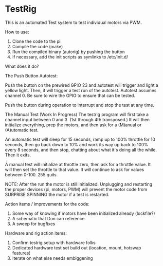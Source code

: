 TestRig
=======

This is an automated Test system to test individual motors via PWM. 

How to use:

1. Clone the code to the pi
2. Compile the code (make) 
3. Run the compiled binary (autorig) by pushing the button 
4. If necessary, add the init scripts as symlinks to /etc/init.d/

What does it do? 

The Push Button Autotest:

Push the button on the prewired GPIO 23 and autotest will trigger and light a yellow light. Then, it will trigger a test run of the autotest. 
Autotest assumes channel 0. Be sure to wire the GPIO to ensure that can be tested.

Push the button during operation to interrupt and stop the test at any time. 


The Manual Test (Work In Progress) 
The testrig program will first take a channel input between 0 and 3. (1st through 4th transposed.) It will then initialize everything, prep the motors, and then ask for a (M)anual or (A)utomatic test. 


An automatic test will sleep for 15 seconds, ramp up to 100% throttle for 10 seconds, then go back down to 10% and work its way up back to 100% every 8 seconds, and then stop, chatting about what it's doing all the while. Then it exits. 

A manual test will initialize at throttle zero, then ask for a throttle value. It will then set the throttle to that value. It will continue to ask for values between 0-100. 255 quits.

NOTE: After the run the motor is still initialized. Unplugging and restarting the proper devices (pi, motors, PWM) will prevent the motor code from SURPRISE SPINNING the motor if a test is restarted. 

Action items / improvements for the code: 

1. Some way of knowing if motors have been initialized already (lockfile?)
2. A schematic that Don can reference
3. A sweep for bugfixes


Hardware and rig action items: 

1. Confirm testrig setup with hardware folks
2. Dedicated hardware test set build out (location, mount, hotswap features)
3. Iterate on what else needs embiggening
